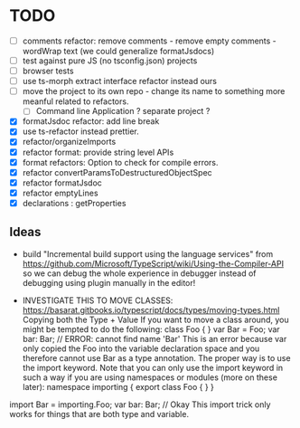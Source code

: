 
# TODO
-[ ] comments refactor: remove comments - remove empty comments - wordWrap text (we could generalize formatJsdocs)
-[ ] test against pure JS (no tsconfig.json) projects
-[ ] browser tests
-[ ] use ts-morph extract interface refactor instead ours
-[ ] move the project to its own repo - change its name to something more meanful related to refactors. 
  -[ ] Command line Application ? separate project ? 
-[x] formatJsdoc refactor: add line break
-[x] use ts-refactor instead prettier.
-[x] refactor/organizeImports
-[x] refactor format: provide string level APIs
-[x] format refactors: Option to check for compile errors.
-[x] refactor convertParamsToDestructuredObjectSpec
-[x] refactor formatJsdoc
-[x] refactor emptyLines
-[x] declarations : getProperties

## Ideas

* build "Incremental build support using the language services" from https://github.com/Microsoft/TypeScript/wiki/Using-the-Compiler-API so we can debug the whole experience in debugger instead of debugging using plugin manually in the editor!


* INVESTIGATE THIS TO MOVE CLASSES:
https://basarat.gitbooks.io/typescript/docs/types/moving-types.html
Copying both the Type + Value
If you want to move a class around, you might be tempted to do the following:
class Foo { }
var Bar = Foo;
var bar: Bar; // ERROR: cannot find name 'Bar'
This is an error because var only copied the Foo into the variable declaration space and you therefore cannot use Bar as a type annotation. The proper way is to use the import keyword. Note that you can only use the import keyword in such a way if you are using namespaces or modules (more on these later):
namespace importing {
    export class Foo { }
}

import Bar = importing.Foo;
var bar: Bar; // Okay
This import trick only works for things that are both type and variable.